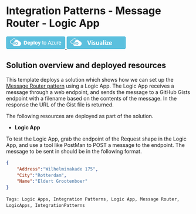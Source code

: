 # Integration Patterns - Message Router - Logic App

<a href="https://portal.azure.com/#create/Microsoft.Template/uri/https%3A%2F%2Fraw.githubusercontent.com%2FAzure%2Fazure-quickstart-templates%2Fmaster%2F101-integrationpatterns-messagerouter-logicapp%2Fazuredeploy.json" target="_blank">
<img src="https://raw.githubusercontent.com/Azure/azure-quickstart-templates/master/1-CONTRIBUTION-GUIDE/images/deploytoazure.png"/>
</a>
<a href="http://armviz.io/#/?load=https%3A%2F%2Fraw.githubusercontent.com%2FAzure%2Fazure-quickstart-templates%2Fmaster%2F101-integrationpatterns-messagerouter-logicapp%2Fazuredeploy.json" target="_blank">
<img src="https://raw.githubusercontent.com/Azure/azure-quickstart-templates/master/1-CONTRIBUTION-GUIDE/images/visualizebutton.png"/>
</a>

## Solution overview and deployed resources

This template deploys a solution which shows how we can set up the <a href="http://www.enterpriseintegrationpatterns.com/patterns/messaging/MessageRouter.html" target="_blank">Message Router pattern</a> using a Logic App. The Logic App receives a message through a web endpoint, and sends the message to a GitHub Gists endpoint with a filename based on the contents of the message. In the response the URL of the Gist file is returned.

The following resources are deployed as part of the solution.

+ **Logic App**

To test the Logic App, grab the endpoint of the Request shape in the Logic App, and use a tool like PostMan to POST a message to the endpoint. The message to be sent in should be in the following format.

```json
{
	"Address":"Wilhelminakade 175",
	"City":"Rotterdam",
	"Name":"Eldert Grootenboer"
}
```

`Tags: Logic Apps, Integration Patterns, Logic App, Message Router, LogicApps, IntegrationPatterns`
